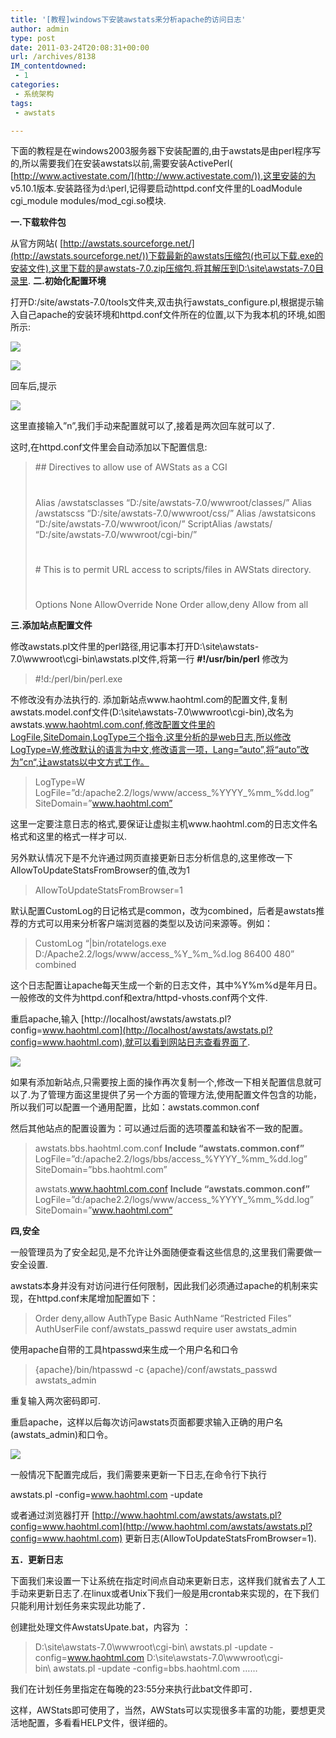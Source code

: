 ```yaml
---
title: '[教程]windows下安装awstats来分析apache的访问日志'
author: admin
type: post
date: 2011-03-24T20:08:31+00:00
url: /archives/8138
IM_contentdowned:
 - 1
categories:
 - 系统架构
tags:
 - awstats

---
```

下面的教程是在windows2003服务器下安装配置的,由于awstats是由perl程序写的,所以需要我们在安装awstats以前,需要安装ActivePerl( [http://www.activestate.com/](http://www.activestate.com/)),这里安装的为 v5.10.1版本.安装路径为d:\perl,记得要启动httpd.conf文件里的LoadModule cgi\_module modules/mod\_cgi.so模块.

**一.下载软件包**

从官方网站( [http://awstats.sourceforge.net/](http://awstats.sourceforge.net/))下载最新的awstats压缩包(也可以下载.exe的安装文件),这里下载的是awstats-7.0.zip压缩包.将其解压到D:\site\awstats-7.0目录里.
**二.初始化配置环境**

打开D:/site/awstats-7.0/tools文件夹,双击执行awstats_configure.pl,根据提示输入自己apache的安装环境和httpd.conf文件所在的位置,以下为我本机的环境,如图所示:

[![](https://blogstatic.haohtml.com//uploads/2023/09/awstats_install_1.png)][1]

[![](https://blogstatic.haohtml.com//uploads/2023/09/awstats_install_2.png)][2]

回车后,提示

[![](https://blogstatic.haohtml.com//uploads/2023/09/awstats_install_3.png)][3]

这里直接输入”n”,我们手动来配置就可以了,接着是两次回车就可以了.

这时,在httpd.conf文件里会自动添加以下配置信息:

> \## Directives to allow use of AWStats as a CGI
> #
> Alias /awstatsclasses “D:/site/awstats-7.0/wwwroot/classes/”
> Alias /awstatscss “D:/site/awstats-7.0/wwwroot/css/”
> Alias /awstatsicons “D:/site/awstats-7.0/wwwroot/icon/”
> ScriptAlias /awstats/ “D:/site/awstats-7.0/wwwroot/cgi-bin/”
>
> #
> \# This is to permit URL access to scripts/files in AWStats directory.
> #
>
> Options None
> AllowOverride None
> Order allow,deny
> Allow from all
>



**三.添加站点配置文件**

修改awstats.pl文件里的perl路径,用记事本打开D:\site\awstats-7.0\wwwroot\cgi-bin\awstats.pl文件,将第一行 **#!/usr/bin/perl** 修改为

> #!d:/perl/bin/perl.exe

不修改没有办法执行的.
添加新站点www.haohtml.com的配置文件,复制awstats.model.conf文件(D:\site\awstats-7.0\wwwroot\cgi-bin),改名为awstats.www.haohtml.com.conf,修改配置文件里的LogFile,SiteDomain,LogType三个指令.这里分析的是web日志,所以修改LogType=W,修改默认的语言为中文,修改语言一项，Lang=”auto”,将“auto”改为”cn“,让awstats以中文方式工作。

> LogType=W
> LogFile=”d:/apache2.2/logs/www/access\_%YYYY\_%mm_%dd.log”
> SiteDomain=”www.haohtml.com”

这里一定要注意日志的格式,要保证让虚拟主机www.haohtml.com的日志文件名格式和这里的格式一样才可以.

另外默认情况下是不允许通过网页直接更新日志分析信息的,这里修改一下AllowToUpdateStatsFromBrowser的值,改为1

> AllowToUpdateStatsFromBrowser=1

默认配置CustomLog的日记格式是common，改为combined，后者是awstats推荐的方式可以用来分析客户端浏览器的类型以及访问来源等。例如：

> CustomLog “|bin/rotatelogs.exe D:/Apache2.2/logs/www/access\_%Y\_%m_%d.log 86400 480” combined

这个日志配置让apache每天生成一个新的日志文件，其中%Y%m%d是年月日。一般修改的文件为httpd.conf和extra/httpd-vhosts.conf两个文件.

重启apache,输入 [http://localhost/awstats/awstats.pl?config=www.haohtml.com](http://localhost/awstats/awstats.pl?config=www.haohtml.com),就可以看到网站日志查看界面了.

[![](https://blogstatic.haohtml.com//uploads/2023/09/awstats.pl_www.haohtml.com_.gif)][4]

如果有添加新站点,只需要按上面的操作再次复制一个,修改一下相关配置信息就可以了.为了管理方面这里提供了另一个方面的管理方法,使用配置文件包含的功能，所以我们可以配置一个通用配置，比如：awstats.common.conf

然后其他站点的配置设置为：可以通过后面的选项覆盖和缺省不一致的配置。

> awstats.bbs.haohtml.com.conf
> **Include “awstats.common.conf”**
> LogFile=”d:/apache2.2/logs/bbs/access\_%YYYY\_%mm_%dd.log”
> SiteDomain=”bbs.haohtml.com”
>
> awstats.www.haohtml.com.conf
> **Include “awstats.common.conf”**
> LogFile=”d:/apache2.2/logs/www/access\_%YYYY\_%mm_%dd.log”
> SiteDomain=”www.haohtml.com”

**四,安全**

一般管理员为了安全起见,是不允许让外面随便查看这些信息的,这里我们需要做一安全设置.

awstats本身并没有对访问进行任何限制，因此我们必须通过apache的机制来实现，在httpd.conf末尾增加配置如下：

>
> Order deny,allow
> AuthType Basic
> AuthName “Restricted Files”
> AuthUserFile conf/awstats_passwd
> require user awstats_admin
>

使用apache自带的工具htpasswd来生成一个用户名和口令

> {apache}/bin/htpasswd -c {apache}/conf/awstats_passwd awstats_admin

重复输入两次密码即可.

重启apache，这样以后每次访问awstats页面都要求输入正确的用户名(awstats_admin)和口令。

[![](http://blog.haohtml.com/wp-content/uploads/2011/03/awstats_apache_htpasswd.gif)][5]

一般情况下配置完成后，我们需要来更新一下日志,在命令行下执行

awstats.pl -config=www.haohtml.com -update

或者通过浏览器打开 [http://www.haohtml.com/awstats/awstats.pl?config=www.haohtml.com](http://www.haohtml.com/awstats/awstats.pl?config=www.haohtml.com) 更新日志(AllowToUpdateStatsFromBrowser=1).

**五．更新日志**

下面我们来设置一下让系统在指定时间点自动来更新日志，这样我们就省去了人工手动来更新日志了.在linux或者Unix下我们一般是用crontab来实现的，在下我们只能利用计划任务来实现此功能了．

创建批处理文件AwstatsUpate.bat，内容为 ：

> D:\site\awstats-7.0\wwwroot\cgi-bin\ awstats.pl -update -config=www.haohtml.com
> D:\site\awstats-7.0\wwwroot\cgi-bin\ awstats.pl -update -config=bbs.haohtml.com
> ……

我们在计划任务里指定在每晚的23:55分来执行此bat文件即可．

这样，AWStats即可使用了，当然，AWStats可以实现很多丰富的功能，要想更灵活地配置，多看看HELP文件，很详细的。



[1]: http://blog.haohtml.com/wp-content/uploads/2011/03/awstats_install_1.png
[2]: http://blog.haohtml.com/wp-content/uploads/2011/03/awstats_install_2.png
[3]: http://blog.haohtml.com/wp-content/uploads/2011/03/awstats_install_3.png
[4]: http://blog.haohtml.com/wp-content/uploads/2011/03/awstats.pl_www.haohtml.com_.gif
[5]: http://blog.haohtml.com/wp-content/uploads/2011/03/awstats_apache_htpasswd.gif